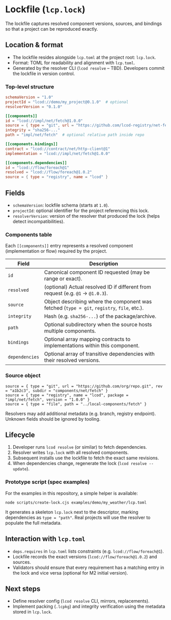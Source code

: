 # Lockfile (`lcp.lock`)

The lockfile captures resolved component versions, sources, and bindings so that a project can be reproduced exactly.

## Location & format

- The lockfile resides alongside `lcp.toml` at the project root: `lcp.lock`.
- Format: TOML for readability and alignment with `lcp.toml`.
- Generated by the resolver CLI (`lcod resolve` – TBD). Developers commit the lockfile in version control.

### Top-level structure

```toml
schemaVersion = "1.0"
projectId = "lcod://demo/my_project@0.1.0"  # optional
resolverVersion = "0.1.0"

[[components]]
id = "lcod://impl/net/fetch@1.0.0"
source = { type = "git", url = "https://github.com/lcod-registry/net-fetch.git", rev = "a1b2c3" }
integrity = "sha256-..."
path = "impl/net/fetch"  # optional relative path inside repo

[[components.bindings]]
contract = "lcod://contract/net/http-client@1"
implementation = "lcod://impl/net/fetch@1.0.0"

[[components.dependencies]]
id = "lcod://flow/foreach@1"
resolved = "lcod://flow/foreach@1.0.2"
source = { type = "registry", name = "lcod" }
```

## Fields

- `schemaVersion`: lockfile schema (starts at `1.0`).
- `projectId`: optional identifier for the project referencing this lock.
- `resolverVersion`: version of the resolver that produced the lock (helps detect incompatibilities).

### Components table

Each `[[components]]` entry represents a resolved component (implementation or flow) required by the project.

| Field           | Description |
|-----------------|-------------|
| `id`            | Canonical component ID requested (may be range or exact). |
| `resolved`      | (optional) Actual resolved ID if different from request (e.g. `@1` → `@1.0.3`). |
| `source`        | Object describing where the component was fetched (`type = git`, `registry`, `file`, etc.). |
| `integrity`     | Hash (e.g. `sha256-...`) of the package/archive. |
| `path`          | Optional subdirectory when the source hosts multiple components.
| `bindings`      | Optional array mapping contracts to implementations within this component.
| `dependencies`  | Optional array of transitive dependencies with their resolved versions.

### Source object

```
source = { type = "git", url = "https://github.com/org/repo.git", rev = "a1b2c3", subdir = "components/net/fetch" }
source = { type = "registry", name = "lcod", package = "impl/net/fetch", version = "1.0.0" }
source = { type = "file", path = "../local-components/fetch" }
```

Resolvers may add additional metadata (e.g. branch, registry endpoint). Unknown fields should be ignored by tooling.

## Lifecycle

1. Developer runs `lcod resolve` (or similar) to fetch dependencies.
2. Resolver writes `lcp.lock` with all resolved components.
3. Subsequent installs use the lockfile to fetch the exact same revisions.
4. When dependencies change, regenerate the lock (`lcod resolve --update`).

### Prototype script (spec examples)

For the examples in this repository, a simple helper is available:

```
node scripts/create-lock.cjs examples/demo/my_weather/lcp.toml
```

It generates a skeleton `lcp.lock` next to the descriptor, marking dependencies as `type = "path"`. Real projects will use the resolver to populate the full metadata.

## Interaction with `lcp.toml`

- `deps.requires` in `lcp.toml` lists constraints (e.g. `lcod://flow/foreach@1`).
- Lockfile records the exact versions (`lcod://flow/foreach@1.0.2`) and sources.
- Validators should ensure that every requirement has a matching entry in the lock and vice versa (optional for M2 initial version).

## Next steps

- Define resolver config (`lcod resolve` CLI, mirrors, replacements).
- Implement packing (`.lcpkg`) and integrity verification using the metadata stored in `lcp.lock`.
